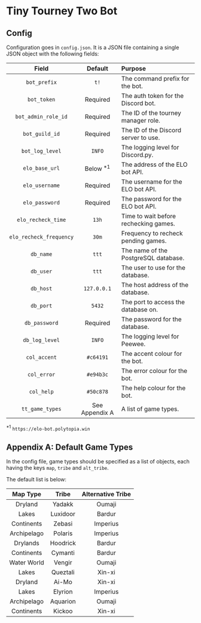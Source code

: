 # Tiny Tourney Two Bot

## Config

Configuration goes in `config.json`. It is a JSON file containing a single JSON object with the following fields:

| Field                   | Default        | Purpose                               |
|:-----------------------:|:--------------:|:--------------------------------------|
| `bot_prefix`            | `t!`           | The command prefix for the bot.       |
| `bot_token`             | Required       | The auth token for the Discord bot.   |
| `bot_admin_role_id`     | Required       | The ID of the tourney manager role.   |
| `bot_guild_id`          | Required       | The ID of the Discord server to use.  |
| `bot_log_level`         | `INFO`         | The logging level for Discord.py.     |
| `elo_base_url`          | Below <sup>*1</sup> | The address of the ELO bot API.  |
| `elo_username`          | Required       | The username for the ELO bot API.     |
| `elo_password`          | Required       | The password for the ELO bot API.     |
| `elo_recheck_time`      | `13h`          | Time to wait before rechecking games. |
| `elo_recheck_frequency` | `30m`          | Frequency to recheck pending games.   |
| `db_name`               | `ttt`          | The name of the PostgreSQL database.  |
| `db_user`               | `ttt`          | The user to use for the database.     |
| `db_host`               | `127.0.0.1`    | The host address of the database.     |
| `db_port`               | `5432`         | The port to access the database on.   |
| `db_password`           | Required       | The password for the database.        |
| `db_log_level`          | `INFO`         | The logging level for Peewee.         |
| `col_accent`            | `#c64191`      | The accent colour for the bot.        |
| `col_error`             | `#e94b3c`      | The error colour for the bot.         |
| `col_help`              | `#50c878`      | The help colour for the bot.          |
| `tt_game_types`         | See Appendix A | A list of game types.                 |

<sup>*1</sup> `https://elo-bot.polytopia.win`

## Appendix A: Default Game Types

In the config file, game types should be specified as a list of objects, each having the keys `map`, `tribe` and `alt_tribe`.

The default list is below:

| Map Type    | Tribe    | Alternative Tribe |
|:-----------:|:--------:|:-----------------:|
| Dryland     | Yadakk   | Oumaji            |
| Lakes       | Luxidoor | Bardur            |
| Continents  | Zebasi   | Imperius          |
| Archipelago | Polaris  | Imperius          |
| Drylands    | Hoodrick | Bardur            |
| Continents  | Cymanti  | Bardur            |
| Water World | Vengir   | Oumaji            |
| Lakes       | Queztali | Xin-xi            |
| Dryland     | Ai-Mo    | Xin-xi            |
| Lakes       | Elyrion  | Imperius          |
| Archipelago | Aquarion | Oumaji            |
| Continents  | Kickoo   | Xin-xi            |
